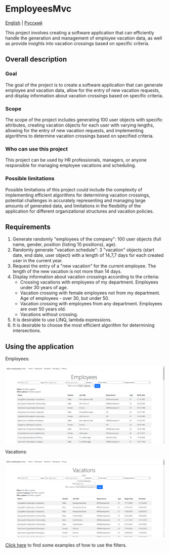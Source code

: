 # EmployeesMvc

[English](README.md) | [Русский](README.ru.md)

This project involves creating a software application that can efficiently handle the generation and management of employee vacation data, as well as provide insights into vacation crossings based on specific criteria.

## Overall description 

### Goal 

The goal of the project is to create a software application that can generate employee and vacation data, allow for the entry of new vacation requests, and display information about vacation crossings based on specific criteria.

### Scope

The scope of the project includes generating 100 user objects with specific attributes, creating vacation objects for each user with varying lengths, allowing for the entry of new vacation requests, and implementing algorithms to determine vacation crossings based on specified criteria.

### Who can use this project

This project can be used by HR professionals, managers, or anyone responsible for managing employee vacations and scheduling.

### Possible limitations 

Possible limitations of this project could include the complexity of implementing efficient algorithms for determining vacation crossings, potential challenges in accurately representing and managing large amounts of generated data, and limitations in the flexibility of the application for different organizational structures and vacation policies.

## Requirements  

1. Generate randomly "employees of the company": 100 user objects (full name, gender, position (listing 10 positions), age).
2. Randomly generate "vacation schedule": 3 "vacation" objects (start date, end date, user object) with a length of 14,7,7 days for each created user in the current year.
3. Request the entry of a "new vacation" for the current employee. The length of the new vacation is not more than 14 days.
4. Display information about vacation crossings according to the criteria:
    - Crossing vacations with employees of my department. Employees under 30 years of age.
    - Vacation crossing with female employees not from my department. Age of employees - over 30, but under 50.
    - Vacation crossing with employees from any department. Employees are over 50 years old.
    - Vacations without crossing.
5. It is desirable to use LINQ, lambda expressions.
6. It is desirable to choose the most efficient algorithm for determining intersections.

## Using the application 

Employees: 

![employees_nofilter](docs/img/employees_nofilter.png)

Vacations: 

![vacations_nofilter](docs/img/vacations_nofilter.png)

[Click here](docs/examples.md) to find some examples of how to use the filters. 
